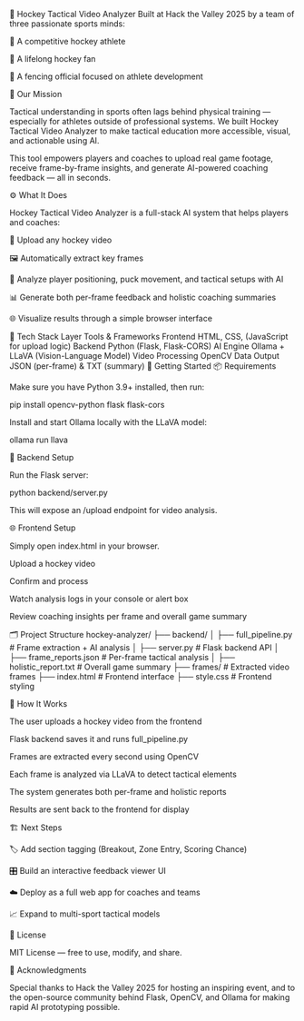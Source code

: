🏒 Hockey Tactical Video Analyzer
Built at Hack the Valley 2025 by a team of three passionate sports minds:

🏑 A competitive hockey athlete

🧊 A lifelong hockey fan

🤺 A fencing official focused on athlete development

🎯 Our Mission

Tactical understanding in sports often lags behind physical training — especially for athletes outside of professional systems.
We built Hockey Tactical Video Analyzer to make tactical education more accessible, visual, and actionable using AI.

This tool empowers players and coaches to upload real game footage, receive frame-by-frame insights, and generate AI-powered coaching feedback — all in seconds.

⚙️ What It Does

Hockey Tactical Video Analyzer is a full-stack AI system that helps players and coaches:

🎥 Upload any hockey video

🖼️ Automatically extract key frames

🧠 Analyze player positioning, puck movement, and tactical setups with AI

📊 Generate both per-frame feedback and holistic coaching summaries

🌐 Visualize results through a simple browser interface

🧩 Tech Stack
Layer	Tools & Frameworks
Frontend	HTML, CSS, (JavaScript for upload logic)
Backend	Python (Flask, Flask-CORS)
AI Engine	Ollama + LLaVA (Vision-Language Model)
Video Processing	OpenCV
Data Output	JSON (per-frame) & TXT (summary)
🚀 Getting Started
📦 Requirements

Make sure you have Python 3.9+ installed, then run:

pip install opencv-python flask flask-cors


Install and start Ollama locally with the LLaVA model:

ollama run llava

🧠 Backend Setup

Run the Flask server:

python backend/server.py


This will expose an /upload endpoint for video analysis.

🌐 Frontend Setup

Simply open index.html in your browser.

Upload a hockey video

Confirm and process

Watch analysis logs in your console or alert box

Review coaching insights per frame and overall game summary

🗂️ Project Structure
hockey-analyzer/
├── backend/
│   ├── full_pipeline.py         # Frame extraction + AI analysis
│   ├── server.py                # Flask backend API
│   ├── frame_reports.json       # Per-frame tactical analysis
│   ├── holistic_report.txt      # Overall game summary
├── frames/                      # Extracted video frames
├── index.html                   # Frontend interface
├── style.css                    # Frontend styling

🧠 How It Works

The user uploads a hockey video from the frontend

Flask backend saves it and runs full_pipeline.py

Frames are extracted every second using OpenCV

Each frame is analyzed via LLaVA to detect tactical elements

The system generates both per-frame and holistic reports

Results are sent back to the frontend for display

🏗️ Next Steps

🏷️ Add section tagging (Breakout, Zone Entry, Scoring Chance)

🎛️ Build an interactive feedback viewer UI

☁️ Deploy as a full web app for coaches and teams

📈 Expand to multi-sport tactical models

📜 License

MIT License — free to use, modify, and share.

🙌 Acknowledgments

Special thanks to Hack the Valley 2025 for hosting an inspiring event, and to the open-source community behind Flask, OpenCV, and Ollama for making rapid AI prototyping possible.
